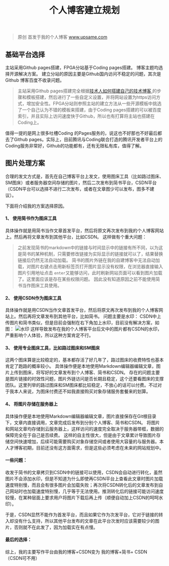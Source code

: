﻿---
layout: post
title: 个人博客建立规划
category: it
tags: [it]
excerpt: 个人博客建立规划
---

> 原创
首发于我的个人博客 <a href="https://www.upsame.com" target="_blank"> www.upsame.com </a>

## 基础平台选择
主站采用Github pages搭建，FPGA分站基于Coding pages搭建。
博客主题均选择开源解决方案。
建立分站的原因主要是Github国内访问不稳定的问题，其次是Github 博客百度不收录问题。
> 主站采用Github pages搭建完全根据<a href="https://www.cnblogs.com/ityouknow/p/9680137.html" target="_blank">技术人如何搭建自己的技术博客 </a>的步骤和模板搭建，然后进行了一些自定义设置，并将网站设置为https访问方式，增加安全性。FPGA分站则参照主站的建立方法从一些开源模板中挑选了一个自己认为不错的模板来搭建，由于Coding pages搭建的可以被百度索引，并且实际上访问速度快于Github，所以也有打算将主站也搭建在Coding上。

值得一提的是网上很多吐槽Coding 的Pages服务的，说这也不好那也不好最后都去了Github pages。实际上，目前腾讯与Coding联合打造的腾讯开发者平台上的Coding服务非常好，Github的功能都有，还有无限私有库，值得了解。

## 图片处理方案
合理的发文方式是，首先在自己博客平台上发文，使用图床工具（比如路过图床、SM图床）或者服务器空间存储的图片，然后二次发布到简书平台，CSDN平台（CSDN平台可以选择不进行二次发布，或者在文章图少可以发布，图多不建议）。

下面将介绍我的方案选择原因。
#### 1、 使用简书作为图床工具
具体操作就是用简书当作文章首发平台，然后将原文再次发布到我的个人博客网站上。然后再将文章发布到其他平台，比如CSDN。
这样做有个重大问题：
> 之前发现简书的markdown中的链接与时间显示中的链接有所不同，以为这是简书的某种机制，只需要修改链接为实际显示的链接就可以了，结果替换链接后仍然无法自动加载。
简书的图片外链在我的自建博客中无法自动加载，对图片右键点击用新标签页打开图片显示没有权限，在浏览器直接输入图片引用地址点击 `enter`又能够访问，此时刷新网站页面可以看到图片加载了。这里面应该是存在某些权限问题。
因此没有知道原因之前不能使用简书当作图床工具使用。

#### 2、 使用CSDN作为图床工具
具体操作就是用CSDN当作文章首发平台，然后将原文再次发布到我的个人博客网站上。然后再将文章发布到其他平台，比如简书。
问题主要是水印：
CSDN中上传图片和简书类似，但是目前会强制在右下角加上水印，目前没有解决方案，如图：
![水印](https://s2.ax1x.com/2019/10/22/KG173q.png)
这样导致发布在我的个人博客平台后文中的图片都有CSDN的水印，严重影响个人体验，所以这种方案肯定不行。


#### 3、 使用专业图床工具，比如路过图床和SM图床
这两个图床算是比较稳定的，基本都存活了好几年了，路过图床的收费特性也基本肯定了跑路的概率较小。
具体操作便是本地使用Markdown编辑器编辑文章，图片上传到图床，将写好的文章发布到个人博客、简书和CSDN。
存在的问题主要是图片链接的时效性问题，图片外链访问是否长期且稳定，这个还要看图床的支撑团队。这里列举的路过图床和SM图床都比较稳定，不放心的话可以付费。不过对于我本人来说，为图床付费还不如我直接购买对象存储服务套餐来的划算。

#### 4、 将图片存储在服务器上
具体操作便是本地使用Markdown编辑器编辑文章，图片直接保存在Git根目录下，文章内直接调用，文章完成后发布到分别个人博客、简书和CSDN。
将图片和网站文章均存储到云服务器上，这样访问的速度完全取决于服务器带框，数据的保障完全在于自己是否续费。
这样的自主性很大，但是由于文章累计导致图片存储空间快速增加，后续可能需要购买对象存储空间或者使用大容量的与服务器。本人才博客初期，目前还没有这方面需求，但是这些必须考虑在未来的网站规划中。

#### 一些问题：
收发于简书的文章拷贝到CSDN中的链接可以使用，CSDN会自动进行转化，虽然图片不会添加水印，但是不知道为什么即使再CSDN平台上查看此文章时图片加载速度特别慢，而且会有很多图片会加载失败；再次将CSDN转化后的文章发布到自己网站时也加载速度特别慢，几乎等于无法使用。推测转化后的链接可能访问速度较慢，在某种层面上要求用户将图片下载后再上传（顺便自动加上CSDN的呵呵水印）。

于是，CSDN显然不能作为首发平台，而且如果它作为次发平台，它对于链接的转入却没有什么支持，所以其他平台发布的文章在此平台次发时应该需要较少的图片，否则就不在此发了，因为加载实在有点慢。

#### 最后的选择：
综上，我的主要写作平台由我的博客+CSDN变为 我的博客+简书+ CSDN（CSDN可不用）